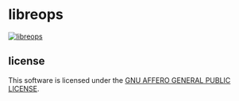 # libreops

[![libreops](https://libreops.org/static/img/libreops.svg)](https://libreops.cc/)

## license

This software is licensed under the [GNU AFFERO GENERAL PUBLIC LICENSE](LICENSE).
